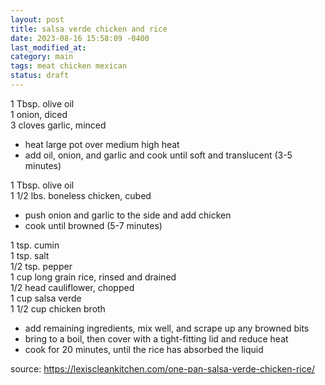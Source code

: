 ```yaml
---
layout: post
title: salsa verde chicken and rice
date: 2023-08-16 15:58:09 -0400
last_modified_at: 
category: main
tags: meat chicken mexican
status: draft
---
```


1 Tbsp. olive oil  
1 onion, diced  
3 cloves garlic, minced  
* heat large pot over medium high heat
* add oil, onion, and garlic and cook until soft and translucent (3-5 minutes)

1 Tbsp. olive oil  
1 1/2 lbs. boneless chicken, cubed  
* push onion and garlic to the side and add chicken
* cook until browned (5-7 minutes)

1 tsp. cumin  
1 tsp. salt  
1/2 tsp. pepper  
1 cup long grain rice, rinsed and drained  
1/2 head cauliflower, chopped  
1 cup salsa verde  
1 1/2 cup chicken broth  
* add remaining ingredients, mix well, and scrape up any browned bits
* bring to a boil, then cover with a tight-fitting lid and reduce heat
* cook for 20 minutes, until the rice has absorbed the liquid

source: <https://lexiscleankitchen.com/one-pan-salsa-verde-chicken-rice/>
